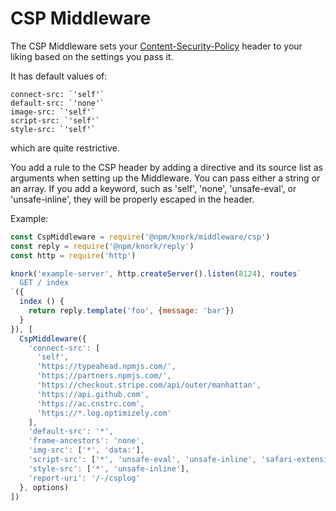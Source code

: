 # CSP Middleware

The CSP Middleware sets your [Content-Security-Policy](https://developer.mozilla.org/en-US/docs/Web/HTTP/CSP) header to your liking based on
the settings you pass it.

It has default values of:

```
connect-src: `'self'`
default-src: `'none'`
image-src: `'self'`
script-src: `'self'`
style-src: `'self'`
```

which are quite restrictive.

You add a rule to the CSP header by adding a directive and its source list as arguments when
setting up the Middleware. You can pass either a string or an array. If you add a keyword, such
as 'self', 'none', 'unsafe-eval', or 'unsafe-inline', they will be properly escaped in the header.

Example:

```javascript
const CspMiddleware = require('@npm/knork/middleware/csp')
const reply = require('@npm/knork/reply')
const http = require('http')

knork('example-server', http.createServer().listen(8124), routes`
  GET / index
`({
  index () {
    return reply.template('foo', {message: 'bar'})
  }
}), [
  CspMiddleware({
    'connect-src': [
      'self',
      'https://typeahead.npmjs.com/',
      'https://partners.npmjs.com/',
      'https://checkout.stripe.com/api/outer/manhattan',
      'https://api.github.com',
      'https://ac.cnstrc.com',
      'https://*.log.optimizely.com'
    ],
    'default-src': '*',
    'frame-ancestors': 'none',
    'img-src': ['*', 'data:'],
    'script-src': ['*', 'unsafe-eval', 'unsafe-inline', 'safari-extension:'],
    'style-src': ['*', 'unsafe-inline'],
    'report-uri': '/-/csplog'
  }, options)
])
```

